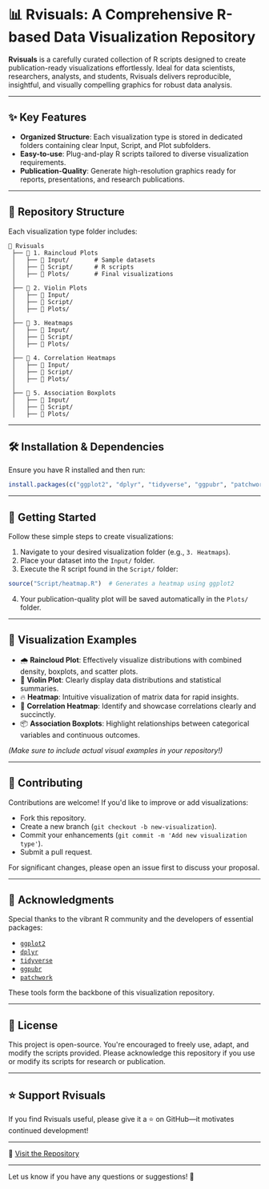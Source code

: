 
# 📊 Rvisuals: A Comprehensive R-based Data Visualization Repository

**Rvisuals** is a carefully curated collection of R scripts designed to create publication-ready visualizations effortlessly. Ideal for data scientists, researchers, analysts, and students, Rvisuals delivers reproducible, insightful, and visually compelling graphics for robust data analysis.

---

## ✨ Key Features

- **Organized Structure**: Each visualization type is stored in dedicated folders containing clear Input, Script, and Plot subfolders.
- **Easy-to-use**: Plug-and-play R scripts tailored to diverse visualization requirements.
- **Publication-Quality**: Generate high-resolution graphics ready for reports, presentations, and research publications.

---

## 📂 Repository Structure

Each visualization type folder includes:

```
📂 Rvisuals
 ├── 📂 1. Raincloud Plots
 │   ├── 📁 Input/       # Sample datasets
 │   ├── 📁 Script/      # R scripts
 │   ├── 📁 Plots/       # Final visualizations
 │
 ├── 📂 2. Violin Plots
 │   ├── 📁 Input/
 │   ├── 📁 Script/
 │   ├── 📁 Plots/
 │
 ├── 📂 3. Heatmaps
 │   ├── 📁 Input/
 │   ├── 📁 Script/
 │   ├── 📁 Plots/
 │
 ├── 📂 4. Correlation Heatmaps
 │   ├── 📁 Input/
 │   ├── 📁 Script/
 │   ├── 📁 Plots/
 │
 ├── 📂 5. Association Boxplots
 │   ├── 📁 Input/
 │   ├── 📁 Script/
 │   ├── 📁 Plots/
```

---

## 🛠 Installation & Dependencies

Ensure you have R installed and then run:

```R
install.packages(c("ggplot2", "dplyr", "tidyverse", "ggpubr", "patchwork"))
```

---

## 🚀 Getting Started

Follow these simple steps to create visualizations:

1. Navigate to your desired visualization folder (e.g., `3. Heatmaps`).
2. Place your dataset into the `Input/` folder.
3. Execute the R script found in the `Script/` folder:

```R
source("Script/heatmap.R")  # Generates a heatmap using ggplot2
```

4. Your publication-quality plot will be saved automatically in the `Plots/` folder.

---

## 🎨 Visualization Examples

- 🌧️ **Raincloud Plot**: Effectively visualize distributions with combined density, boxplots, and scatter plots.
- 🎻 **Violin Plot**: Clearly display data distributions and statistical summaries.
- 🔥 **Heatmap**: Intuitive visualization of matrix data for rapid insights.
- 🔗 **Correlation Heatmap**: Identify and showcase correlations clearly and succinctly.
- 📦 **Association Boxplots**: Highlight relationships between categorical variables and continuous outcomes.

*(Make sure to include actual visual examples in your repository!)*

---

## 🤝 Contributing

Contributions are welcome! If you'd like to improve or add visualizations:

- Fork this repository.
- Create a new branch (`git checkout -b new-visualization`).
- Commit your enhancements (`git commit -m 'Add new visualization type'`).
- Submit a pull request.

For significant changes, please open an issue first to discuss your proposal.

---

## 📢 Acknowledgments

Special thanks to the vibrant R community and the developers of essential packages:

- [`ggplot2`](https://ggplot2.tidyverse.org/)
- [`dplyr`](https://dplyr.tidyverse.org/)
- [`tidyverse`](https://www.tidyverse.org/)
- [`ggpubr`](https://rpkgs.datanovia.com/ggpubr/)
- [`patchwork`](https://patchwork.data-imaginist.com/)

These tools form the backbone of this visualization repository.

---

## 📜 License

This project is open-source. You're encouraged to freely use, adapt, and modify the scripts provided. Please acknowledge this repository if you use or modify its scripts for research or publication.

---

## ⭐ Support Rvisuals

If you find Rvisuals useful, please give it a ⭐ on GitHub—it motivates continued development!

---

🔗 [Visit the Repository](#)

---

Let us know if you have any questions or suggestions! 🚀

